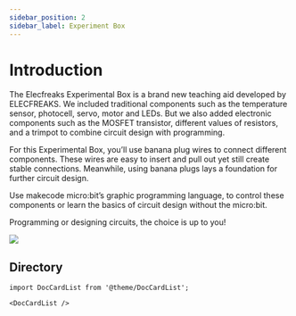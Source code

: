 ```yaml
---
sidebar_position: 2
sidebar_label: Experiment Box
---
```


# Introduction

The Elecfreaks Experimental Box is a brand new teaching aid developed by ELECFREAKS. We included traditional components such as the temperature sensor, photocell, servo, motor and LEDs. But we also added electronic components such as the MOSFET transistor, different values of resistors, and a trimpot to combine circuit design with programming.

For this Experimental Box, you’ll use banana plug wires to connect different components. These wires are easy to insert and pull out yet still create stable connections. Meanwhile, using banana plugs lays a foundation for further circuit design.

Use makecode micro:bit’s graphic programming language, to control these components or learn the basics of circuit design without the micro:bit.

Programming or designing circuits, the choice is up to you!

![](https://wiki-media-ef.oss-cn-hongkong.aliyuncs.com//images/yg4f3xe.jpg)


## Directory

```mdx-code-block
import DocCardList from '@theme/DocCardList';

<DocCardList />
```
